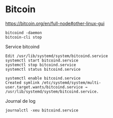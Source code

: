 # Bitcoin

https://bitcoin.org/en/full-node#other-linux-gui
```
bitcoind -daemon
bitcoin-cli stop
```

Service bitcoind
```
Edit /usr/lib/systemd/system/bitcoind.service
systemctl start bitcoind.service
systemctl stop bitcoind.service
systemctl status bitcoind.service

systemctl enable bitcoind.service
Created symlink /etc/systemd/system/multi-user.target.wants/bitcoind.service → /usr/lib/systemd/system/bitcoind.service.
```

Journal de log
```
journalctl -xeu bitcoind.service
```
